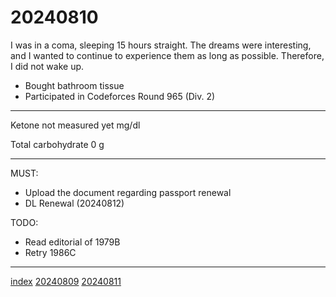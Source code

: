 <head><meta name="viewport" content="width=device-width, initial-scale=1.0, user-scalable=yes" /><meta charset="UTF-8"></head>

# 20240810

I was in a coma, sleeping 15 hours straight. The dreams were interesting, and I wanted to continue to experience them as long as possible. Therefore, I did not wake up.

- Bought bathroom tissue
- Participated in Codeforces Round 965 (Div. 2)

---

Ketone not measured yet mg/dl

Total carbohydrate 0 g

---

MUST:

- Upload the document regarding passport renewal
- DL Renewal (20240812)

TODO:

- Read editorial of 1979B
- Retry 1986C

---

[index](../../index.html)
[20240809](20240809.html)
[20240811](20240811.html)
